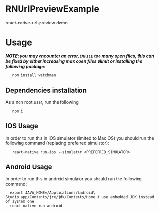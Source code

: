 # RNUrlPreviewExample
react-native-url-preview demo

# Usage
***NOTE: you may encounter an error, `EMFILE` too many open files, this can be fixed by either increasing max open files ulimit or installing the following package:***

```
   npm install watchman
```

## Dependencies installation
As a non root user, run the following:

```
   npm i
```

## IOS Usage

In order to run this in iOS simulator (limited to Mac OS) you should run the following command (replacing preferred simulator):

```
   react-native run-ios --simulator <PREFERRED_SIMULATOR>
```

## Android Usage

In order to run this in android simulator you should run the following command:

```
  export JAVA_HOME=/Applications/Android\ Studio.app/Contents/jre/jdk/Contents/Home # use embedded JDK instead of system one
  react-native run-android
```

